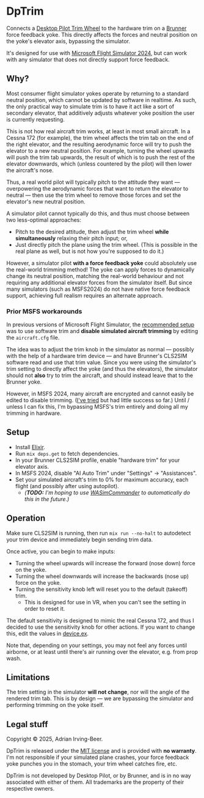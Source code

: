 # DpTrim

Connects a [Desktop Pilot Trim Wheel](https://www.desktoppilot.com/product/trim-wheel/) to the hardware trim on a [Brunner](https://brunner-innovation.swiss/) force feedback yoke. This directly affects the forces and neutral position on the yoke's elevator axis, bypassing the simulator.

It's designed for use with [Microsoft Flight Simulator 2024](https://www.flightsimulator.com/microsoft-flight-simulator-2024/), but can work with any simulator that does not directly support force feedback.

## Why?

Most consumer flight simulator yokes operate by returning to a standard neutral position, which cannot be updated by software in realtime.  As such, the only practical way to simulate trim is to have it act like a sort of secondary elevator, that additively adjusts whatever yoke position the user is currently requesting.

This is not how real aircraft trim works, at least in most small aircraft.  In a Cessna 172 (for example), the trim wheel affects the trim tab on the end of the right elevator, and the resulting aerodynamic force will try to push the elevator to a new neutral position.  For example, turning the wheel upwards will push the trim tab upwards, the result of which is to push the rest of the elevator downwards, which (unless countered by the pilot) will then lower the aircraft's nose.

Thus, a real world pilot will typically pitch to the attitude they want — overpowering the aerodynamic forces that want to return the elevator to neutral — then use the trim wheel to remove those forces and set the elevator's new neutral position.

A simulator pilot cannot typically do this, and thus must choose between two less-optimal approaches:

- Pitch to the desired attitude, then adjust the trim wheel **while simultaneously** relaxing their pitch input; or,
- Just directly pitch the plane using the trim wheel.  (This is possible in the real plane as well, but is not how you're supposed to do it.)

However, a simulator pilot **with a force feedback yoke** could absolutely use the real-world trimming method!  The yoke can apply forces to dynamically change its neutral position, matching the real-world behaviour and not requiring any additional elevator forces from the simulator itself.  But since many simulators (such as MSFS2024) do not have native force feedback support, achieving full realism requires an alternate approach.

### Prior MSFS workarounds

In previous versions of Microsoft Flight Simulator, the [recommended setup](https://cls2sim.brunner-innovation.swiss/TrimFunctionality.htm) was to use software trim and **disable simulated aircraft trimming** by editing the `aircraft.cfg` file.

The idea was to adjust the trim knob in the simulator as normal — possibly with the help of a hardware trim device — and have Brunner's CLS2SIM software read and use that trim value.  Since you were using the simulator's trim setting to directly affect the yoke (and thus the elevators), the simulator should not **also** try to trim the aircraft, and should instead leave that to the Brunner yoke.

However, in MSFS 2024, many aircraft are encrypted and cannot easily be edited to disable trimming.  ([I've tried](https://github.com/wisq/msfs2024_no_trim/) but had little success so far.)  Until / unless I can fix this, I'm bypassing MSFS's trim entirely and doing all my trimming in hardware.

## Setup

- Install [Elixir](https://elixir-lang.org/install.html).
- Run `mix deps.get` to fetch dependencies.
- In your Brunner CLS2SIM profile, enable "hardware trim" for your elevator axis.
- In MSFS 2024, disable "AI Auto Trim" under "Settings" → "Assistances".
- Set your simulated aircraft's trim to 0% for maximum accuracy, each flight (and possibly after using autopilot).
  - _(**TODO:** I'm hoping to use [WASimCommander](https://github.com/mpaperno/WASimCommander) to automatically do this in the future.)_

## Operation

Make sure CLS2SIM is running, then run `mix run --no-halt` to autodetect your trim device and immediately begin sending trim data.

Once active, you can begin to make inputs:

- Turning the wheel upwards will increase the forward (nose down) force on the yoke.
- Turning the wheel downwards will increase the backwards (nose up) force on the yoke.
- Turning the sensitivity knob left will reset you to the default (takeoff) trim.
  - This is designed for use in VR, when you can't see the setting in order to reset it.

The default sensitivity is designed to mimic the real Cessna 172, and thus I decided to use the sensitivity knob for other actions.  If you want to change this, edit the values in [device.ex](lib/dp_trim/device.ex).

Note that, depending on your settings, you may not feel any forces until airborne, or at least until there's air running over the elevator, e.g. from prop wash.

## Limitations

The trim setting in the simulator **will not change**, nor will the angle of the rendered trim tab.  This is by design — we are bypassing the simulator and performing trimming on the yoke itself.

## Legal stuff

Copyright © 2025, Adrian Irving-Beer.

DpTrim is released under the [MIT license](LICENSE) and is provided with **no warranty**.  I'm not responsible if your simulated plane crashes, your force feedback yoke punches you in the stomach, your trim wheel catches fire, etc.

DpTrim is not developed by Desktop Pilot, or by Brunner, and is in no way associated with either of them.  All trademarks are the property of their respective owners.
